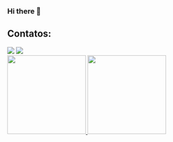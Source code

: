 ### Hi there 👋


<!--
**IsabelAraujodev/IsabelAraujodev** is a ✨ _special_ ✨ repository because its `README.md` (this file) appears on your GitHub profile.

Here are some ideas to get you started:

- 🔭 I’m currently working on ...
- 🌱 I’m currently learning ...
- 👯 I’m looking to collaborate on ...
- 🤔 I’m looking for help with ...
- 💬 Ask me about ...
- 📫 How to reach me: ...
- 😄 Pronouns: ...
- ⚡ Fun fact: ...
-->
## Contatos:

<div>
<a href = "mailto:isabelcaaraujo@hotmail.com"><img src="https://img.icons8.com/fluency/48/null/apple-mail.png" target="_blank"></a>
<a href="https://www.linkedin.com/in/isabelaraujodev" target="_blank"><img src="https://img.icons8.com/color/48/null/linkedin.png" target="_blank"></a>   
</div>



<div>
<a href="https://github.com/isabelaraujodev">
<img height="180em" src="https://github-readme-stats.vercel.app/api/top-langs/?username=isabelaraujodev&layout=compact&langs_count=7&theme=dracula"/>
<img height="180em" src="https://github-readme-stats.vercel.app/api?username=isabelaraujodev&show_icons=true&theme=dracula&include_all_commits=true&count_private=true"/>
</div>
  
  
